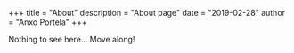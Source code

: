 +++
title = "About"
description = "About page"
date = "2019-02-28"
author = "Anxo Portela"
+++

Nothing to see here... Move along!
